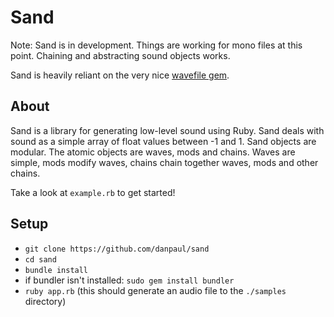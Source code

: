 # Sand

Note: Sand is in development. Things are working for mono files at this point. Chaining and abstracting sound objects works.

Sand is heavily reliant on the very nice [wavefile gem](https://github.com/jstrait/wavefile).

## About

Sand is a library for generating low-level sound using Ruby. Sand deals with sound as a simple array of float values between -1 and 1. Sand objects are modular. The atomic objects are waves, mods and chains. Waves are simple, mods modify waves, chains chain together waves, mods and other chains.

Take a look at `example.rb` to get started!

## Setup

* `git clone https://github.com/danpaul/sand`
* `cd sand`
* `bundle install`
* if bundler isn't installed: `sudo gem install bundler`
* `ruby app.rb` (this should generate an audio file to the `./samples` directory)